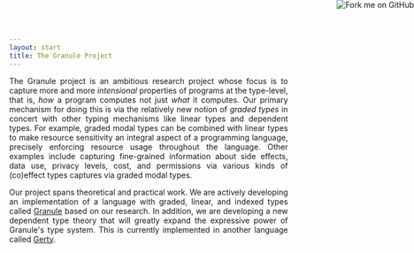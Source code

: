 ```yaml
---
layout: start
title: The Granule Project
---
```


<a href="https://github.com/granule-project/granule"><img style="position: absolute; top: 0; right: 0; border: 0;" src="https://camo.githubusercontent.com/652c5b9acfaddf3a9c326fa6bde407b87f7be0f4/68747470733a2f2f73332e616d617a6f6e6177732e636f6d2f6769746875622f726962626f6e732f666f726b6d655f72696768745f6f72616e67655f6666373630302e706e67" alt="Fork me on GitHub" data-canonical-src="https://s3.amazonaws.com/github/ribbons/forkme_right_orange_ff7600.png"></a>

<style>
  p, div {
    text-align: justify;
  }
</style>

The Granule project is an ambitious research project whose focus is to
capture more and more _intensional_ properties of programs at the
type-level, that is, _how_ a program computes not just _what_ it computes.
Our primary mechanism for doing this is via the relatively new notion of
_graded types_ in concert with other typing mechanisms like linear
types and dependent types. For example, graded modal types can be
combined with linear types to make resource sensitivity an integral
aspect of a programming language, precisely enforcing resource usage
throughout the language. Other examples include capturing fine-grained
information about side effects, data use, privacy levels, cost, and
permissions via various kinds of (co)effect types captures via graded
modal types.

Our project spans theoretical and practical work.  We are actively
developing an implementation of a language with graded, linear,
and indexed types called [Granule](/granule.html) based on our
research.  In addition, we are developing a new dependent type theory
that will greatly expand the expressive power of Granule's type
system. This is currently implemented in another language called [Gerty](https://github.com/granule-project/gerty).
